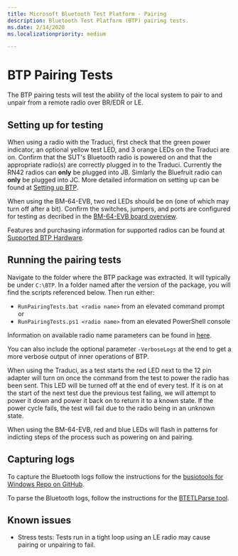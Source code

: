 ```yaml
---
title: Microsoft Bluetooth Test Platform - Pairing
description: Bluetooth Test Platform (BTP) pairing tests.
ms.date: 2/14/2020
ms.localizationpriority: medium

---
```


# BTP Pairing Tests

The BTP pairing tests will test the ability of the local system to pair to and unpair from a remote radio over BR/EDR or LE.

## Setting up for testing

When using a radio with the Traduci, first check that the green power indicator, an optional yellow test LED, and 3 orange LEDs on the Traduci are on. Confirm that the SUT's Bluetooth radio is powered on and that the appropriate radio(s) are correctly plugged in to the Traduci. Currently the RN42 radios can **only** be plugged into JB. Simlarly the Bluefruit radio can **only** be plugged into JC. More detailed information on setting up can be found at [Setting up BTP](testing-BTP-setup.md).

When using the BM-64-EVB, two red LEDs should be on (one of which may turn off after a bit). Confirm the switches, jumpers, and ports are configured for testing as decribed in the [BM-64-EVB board overview](testing-BTP-hw-bm64.md#getting-started).

Features and purchasing information for supported radios can be found at [Supported BTP Hardware](testing-BTP-hw.md).

## Running the pairing tests

Navigate to the folder where the BTP package was extracted. It will typically be under `C:\BTP`. In a folder named after the version of the package, you will find the scripts referenced below. Then run either:

- `RunPairingTests.bat <radio name>` from an elevated command prompt or
- `RunPairingTests.ps1 <radio name>` from an elevated PowerShell console

Information on available radio name parameters can be found in [here](testing-BTP-hw.md#supported-radios).

You can also include the optional parameter `-VerboseLogs` at the end to get a more verbose output of inner operations of BTP.

When using the Traduci, as a test starts the red LED next to the 12 pin adapter will turn on once the command from the test to power the radio has been sent. This LED will be turned off at the end of every test. If it is on at the start of the next test due the previous test failing, we will attempt to power it down and power it back on to return it to a known state. If the power cycle fails, the test will fail due to the radio being in an unknown state.

When using the BM-64-EVB, red and blue LEDs will flash in patterns for indicting steps of the process such as powering on and pairing.

## Capturing logs

To capture the Bluetooth logs follow the instructions for the [busiotools for Windows Repo on GitHub](https://github.com/microsoft/busiotools/blob/master/bluetooth/tracing/readme.md).

To parse the Bluetooth logs, follow the instructions for the [BTETLParse tool](testing-BTP-tools-btetlparse.md).

## Known issues

- Stress tests: Tests run in a tight loop using an LE radio may cause pairing or unpairing to fail.
